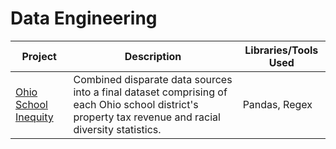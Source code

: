 # Data Engineering

| Project | Description | Libraries/Tools Used |
| ------- | ----------- | -------------------- |
| [Ohio School Inequity](https://github.com/joesposito8/ohio-school-inequity/tree/master/notebooks) | Combined disparate data sources into a final dataset comprising of each Ohio school district's property tax revenue and racial diversity statistics. | Pandas, Regex |
